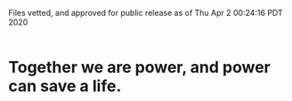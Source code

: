 Files vetted, and approved for public release as of Thu Apr  2 00:24:16 PDT 2020<br><br><h1>Together we are power, and power can save a life.</h1>
